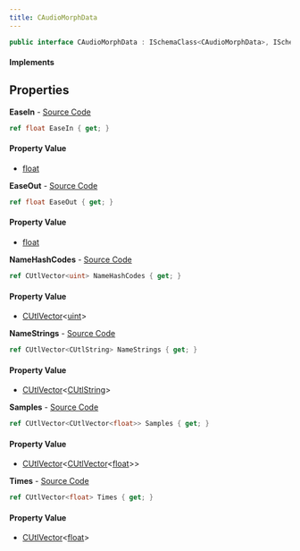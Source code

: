 ```yaml
---
title: CAudioMorphData
---
```


```csharp
public interface CAudioMorphData : ISchemaClass<CAudioMorphData>, ISchemaField, ISchemaClass, INativeHandle
```

#### Implements

## Properties

**EaseIn** - [Source Code](https://github.com/swiftly-solution/swiftlys2/blob/master/managed/src/SwiftlyS2.Generated/Schemas/Interfaces/CAudioMorphData.cs#L24)

```csharp
ref float EaseIn { get; }
```

#### Property Value

- [float](https://learn.microsoft.com/dotnet/api/system.single)

**EaseOut** - [Source Code](https://github.com/swiftly-solution/swiftlys2/blob/master/managed/src/SwiftlyS2.Generated/Schemas/Interfaces/CAudioMorphData.cs#L26)

```csharp
ref float EaseOut { get; }
```

#### Property Value

- [float](https://learn.microsoft.com/dotnet/api/system.single)

**NameHashCodes** - [Source Code](https://github.com/swiftly-solution/swiftlys2/blob/master/managed/src/SwiftlyS2.Generated/Schemas/Interfaces/CAudioMorphData.cs#L18)

```csharp
ref CUtlVector<uint> NameHashCodes { get; }
```

#### Property Value

- [CUtlVector](/docs/api/shared/natives/cutlvector-1)<[uint](https://learn.microsoft.com/dotnet/api/system.uint32)>

**NameStrings** - [Source Code](https://github.com/swiftly-solution/swiftlys2/blob/master/managed/src/SwiftlyS2.Generated/Schemas/Interfaces/CAudioMorphData.cs#L20)

```csharp
ref CUtlVector<CUtlString> NameStrings { get; }
```

#### Property Value

- [CUtlVector](/docs/api/shared/natives/cutlvector-1)<[CUtlString](/docs/api/shared/natives/cutlstring)>

**Samples** - [Source Code](https://github.com/swiftly-solution/swiftlys2/blob/master/managed/src/SwiftlyS2.Generated/Schemas/Interfaces/CAudioMorphData.cs#L22)

```csharp
ref CUtlVector<CUtlVector<float>> Samples { get; }
```

#### Property Value

- [CUtlVector](/docs/api/shared/natives/cutlvector-1)<[CUtlVector](/docs/api/shared/natives/cutlvector-1)<[float](https://learn.microsoft.com/dotnet/api/system.single)>>

**Times** - [Source Code](https://github.com/swiftly-solution/swiftlys2/blob/master/managed/src/SwiftlyS2.Generated/Schemas/Interfaces/CAudioMorphData.cs#L16)

```csharp
ref CUtlVector<float> Times { get; }
```

#### Property Value

- [CUtlVector](/docs/api/shared/natives/cutlvector-1)<[float](https://learn.microsoft.com/dotnet/api/system.single)>

